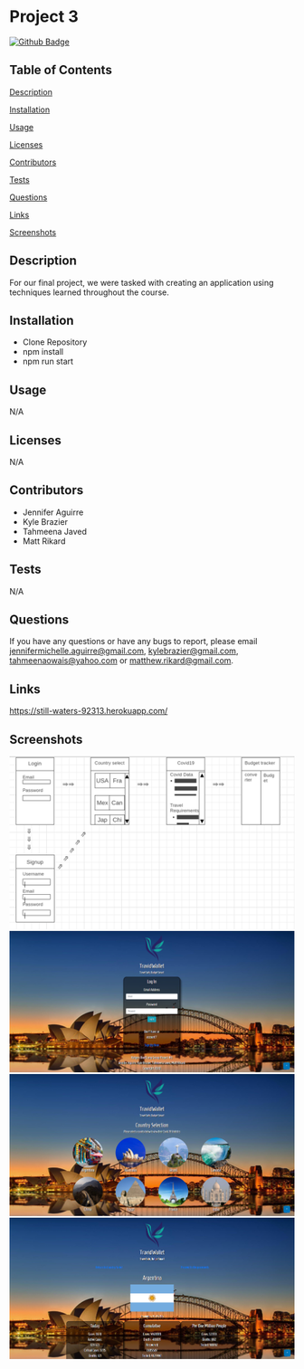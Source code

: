 # Project 3


[![Github Badge](https://img.shields.io/badge/GitHub-Profile-blueviolet?style=plastic&logo=appveyor)](https://github.com/tjaved12)


## Table of Contents


[Description](#Description)

[Installation](#Installation)

[Usage](#Usage)

[Licenses](#Licenses)

[Contributors](#Contributors)

[Tests](#Tests)

[Questions](#Questions)

[Links](#Links)

[Screenshots](#Screenshots)

## Description

For our final project, we were tasked with creating an application using techniques learned throughout the course.


## Installation

- Clone Repository
- npm install
- npm run start

## Usage

N/A


## Licenses

N/A


## Contributors

- Jennifer Aguirre
- Kyle Brazier
- Tahmeena Javed
- Matt Rikard

## Tests

N/A

## Questions

If you have any questions or have any bugs to report, please email jennifermichelle.aguirre@gmail.com, kylebrazier@gmail.com, tahmeenaowais@yahoo.com or matthew.rikard@gmail.com.

## Links

https://still-waters-92313.herokuapp.com/

## Screenshots
![wireframe](./public/pictures/wireframe.png)
![screenshot1](./public/pictures/Capture1.png)
![screenshot1](./public/pictures/Capture2.png)
![screenshot1](./public/pictures/Capture3.png)
